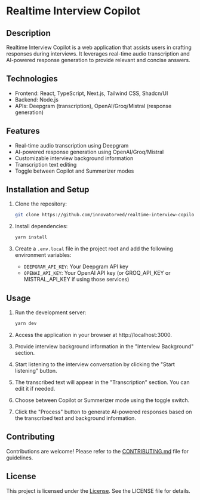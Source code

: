 # Realtime Interview Copilot

## Description

Realtime Interview Copilot is a web application that assists users in crafting responses during interviews. It leverages real-time audio transcription and AI-powered response generation to provide relevant and concise answers.

## Technologies

- Frontend: React, TypeScript, Next.js, Tailwind CSS, Shadcn/UI
- Backend: Node.js
- APIs: Deepgram (transcription), OpenAI/Groq/Mistral (response generation)

## Features

- Real-time audio transcription using Deepgram
- AI-powered response generation using OpenAI/Groq/Mistral
- Customizable interview background information
- Transcription text editing
- Toggle between Copilot and Summerizer modes

## Installation and Setup

1. Clone the repository:

    ```bash
    git clone https://github.com/innovatorved/realtime-interview-copilot.git
    ```

2. Install dependencies:

    ```bash
    yarn install
    ```

3. Create a `.env.local` file in the project root and add the following environment variables:

    - `DEEPGRAM_API_KEY`: Your Deepgram API key
    - `OPENAI_API_KEY`: Your OpenAI API key (or GROQ_API_KEY or MISTRAL_API_KEY if using those services)

## Usage

1. Run the development server:

    ```bash
    yarn dev
    ```

2. Access the application in your browser at http://localhost:3000.
3. Provide interview background information in the "Interview Background" section.
4. Start listening to the interview conversation by clicking the "Start listening" button.
5. The transcribed text will appear in the "Transcription" section. You can edit it if needed.
6. Choose between Copilot or Summerizer mode using the toggle switch.
7. Click the "Process" button to generate AI-powered responses based on the transcribed text and background information.

## Contributing

Contributions are welcome! Please refer to the [CONTRIBUTING.md](https://github.com/innovatorved/realtime-interview-copilot/blob/main/CONTRIBUTING.md) file for guidelines.

## License

This project is licensed under the [License](https://github.com/innovatorved/realtime-interview-copilot/blob/main/LICENSE). See the LICENSE file for details.
